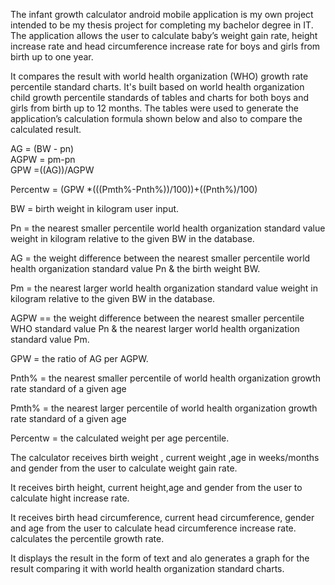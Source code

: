 The infant growth calculator android mobile application is my own project intended to be my thesis project for completing my bachelor degree in IT.
The application allows the user to calculate baby’s weight gain rate, height increase rate and head circumference increase rate for boys and girls from birth up to one year.


It compares the result with world health organization (WHO) growth rate percentile standard charts. 
It's built based on world health organization child growth percentile standards of tables and charts for both boys and girls from birth up to 12 months. The tables were used to generate the application’s calculation formula shown below and also to compare the calculated result.


AG = (BW - pn)							             
AGPW = pm-pn							              
GPW =((AG))/AGPW   

Percentw = (GPW *(((Pmth%-Pnth%))/100))+((Pnth%)/100)		 
 
BW = birth weight in kilogram user input.

Pn = the nearest smaller percentile world health organization standard value weight in kilogram relative to the given BW in the database.

AG = the weight difference between the nearest smaller percentile world health organization standard value Pn & the birth weight BW.

Pm = the nearest larger world health organization standard value weight in kilogram relative to the given BW in the database.

AGPW == the weight difference between the nearest smaller percentile WHO standard value Pn & the nearest larger world health 
organization standard value Pm.

GPW = the ratio of AG per AGPW.

Pnth% = the nearest smaller percentile of world health organization growth rate standard of a given age 

Pmth% = the nearest larger percentile of world health organization growth rate standard of a given age 

Percentw = the calculated weight per age percentile.



The calculator receives birth weight , current weight ,age in weeks/months and gender from the user to calculate weight gain rate.

It receives birth height, current height,age and gender from the user to calculate hight increase rate.

It receives birth head circumference, current head circumference, gender and age  from the user to calculate head circumference increase rate.
calculates the percentile growth rate. 

It displays the result in the form of text and alo  generates a graph  for the result comparing it with  world health organization standard charts.
